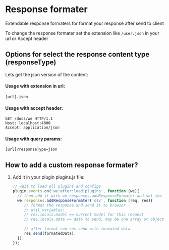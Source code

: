 # Response formater

Extendable response formaters for format your response after send to client

To change the response formater set the extension like `/user.json`  in your url or Accept header

## Options for select the response content type (responseType)

Lets get the json version of the content:

#### Usage with extension in url:

`[url].json`

#### Usage with accept header:

```
GET /docs/we HTTP/1.1
Host: localhost:4000
Accept: application/json
```

#### Usage with query params:

`[url]?responseType=json`

## How to add a custom response formater?

1. Add it in your plugin plugins.js file:
   ```js
   // wait to load all plugins and configs
   plugin.events.on('we:after:load:plugins', function (we){
     // then add it with we.responses.addResponseFormater and set the extension, in this example we use the csv
     we.responses.addResponseFormater('csv', function (req, res){
        // format the response and send it to browser
        // util variables:
        // res.locals.model == current model for this request
        // res.locals.data == data to send, may be one array or object
        
        // after format run res.send with formated data
        res.send(formatedData);
     });
   });

   ```
